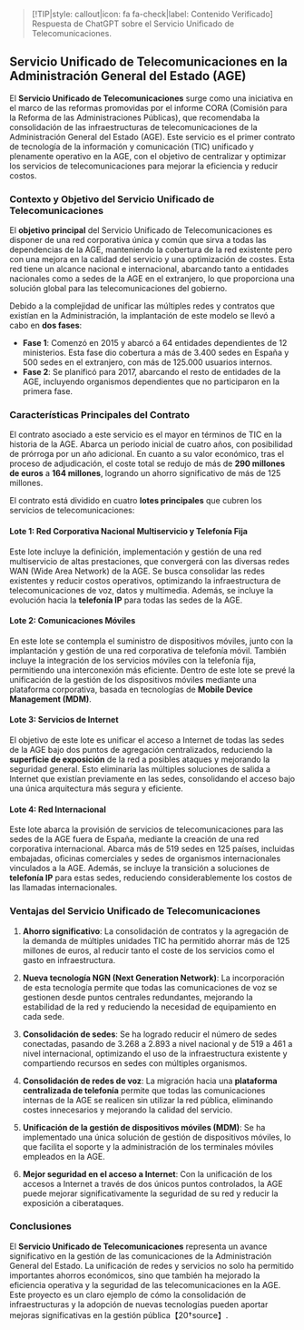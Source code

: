 > [!TIP|style: callout|icon: fa fa-check|label: Contenido Verificado]
> Respuesta de ChatGPT sobre el Servicio Unificado de Telecomunicaciones.

## Servicio Unificado de Telecomunicaciones en la Administración General del Estado (AGE) <!-- {docsify-ignore} -->

El **Servicio Unificado de Telecomunicaciones** surge como una iniciativa en el marco de las reformas promovidas por el informe CORA (Comisión para la Reforma de las Administraciones Públicas), que recomendaba la consolidación de las infraestructuras de telecomunicaciones de la Administración General del Estado (AGE). Este servicio es el primer contrato de tecnología de la información y comunicación (TIC) unificado y plenamente operativo en la AGE, con el objetivo de centralizar y optimizar los servicios de telecomunicaciones para mejorar la eficiencia y reducir costos.

### **Contexto y Objetivo del Servicio Unificado de Telecomunicaciones** <!-- {docsify-ignore} -->

El **objetivo principal** del Servicio Unificado de Telecomunicaciones es disponer de una red corporativa única y común que sirva a todas las dependencias de la AGE, manteniendo la cobertura de la red existente pero con una mejora en la calidad del servicio y una optimización de costes. Esta red tiene un alcance nacional e internacional, abarcando tanto a entidades nacionales como a sedes de la AGE en el extranjero, lo que proporciona una solución global para las telecomunicaciones del gobierno.

Debido a la complejidad de unificar las múltiples redes y contratos que existían en la Administración, la implantación de este modelo se llevó a cabo en **dos fases**:
- **Fase 1**: Comenzó en 2015 y abarcó a 64 entidades dependientes de 12 ministerios. Esta fase dio cobertura a más de 3.400 sedes en España y 500 sedes en el extranjero, con más de 125.000 usuarios internos.
- **Fase 2**: Se planificó para 2017, abarcando el resto de entidades de la AGE, incluyendo organismos dependientes que no participaron en la primera fase.

### **Características Principales del Contrato** <!-- {docsify-ignore} -->

El contrato asociado a este servicio es el mayor en términos de TIC en la historia de la AGE. Abarca un periodo inicial de cuatro años, con posibilidad de prórroga por un año adicional. En cuanto a su valor económico, tras el proceso de adjudicación, el coste total se redujo de más de **290 millones de euros** a **164 millones**, logrando un ahorro significativo de más de 125 millones.

El contrato está dividido en cuatro **lotes principales** que cubren los servicios de telecomunicaciones:

#### **Lote 1: Red Corporativa Nacional Multiservicio y Telefonía Fija**
Este lote incluye la definición, implementación y gestión de una red multiservicio de altas prestaciones, que convergerá con las diversas redes WAN (Wide Area Network) de la AGE. Se busca consolidar las redes existentes y reducir costos operativos, optimizando la infraestructura de telecomunicaciones de voz, datos y multimedia. Además, se incluye la evolución hacia la **telefonía IP** para todas las sedes de la AGE.

#### **Lote 2: Comunicaciones Móviles**
En este lote se contempla el suministro de dispositivos móviles, junto con la implantación y gestión de una red corporativa de telefonía móvil. También incluye la integración de los servicios móviles con la telefonía fija, permitiendo una interconexión más eficiente. Dentro de este lote se prevé la unificación de la gestión de los dispositivos móviles mediante una plataforma corporativa, basada en tecnologías de **Mobile Device Management (MDM)**.

#### **Lote 3: Servicios de Internet**
El objetivo de este lote es unificar el acceso a Internet de todas las sedes de la AGE bajo dos puntos de agregación centralizados, reduciendo la **superficie de exposición** de la red a posibles ataques y mejorando la seguridad general. Esto eliminaría las múltiples soluciones de salida a Internet que existían previamente en las sedes, consolidando el acceso bajo una única arquitectura más segura y eficiente.

#### **Lote 4: Red Internacional**
Este lote abarca la provisión de servicios de telecomunicaciones para las sedes de la AGE fuera de España, mediante la creación de una red corporativa internacional. Abarca más de 519 sedes en 125 países, incluidas embajadas, oficinas comerciales y sedes de organismos internacionales vinculados a la AGE. Además, se incluye la transición a soluciones de **telefonía IP** para estas sedes, reduciendo considerablemente los costos de las llamadas internacionales.

### **Ventajas del Servicio Unificado de Telecomunicaciones** <!-- {docsify-ignore} -->

1. **Ahorro significativo**: La consolidación de contratos y la agregación de la demanda de múltiples unidades TIC ha permitido ahorrar más de 125 millones de euros, al reducir tanto el coste de los servicios como el gasto en infraestructura.
   
2. **Nueva tecnología NGN (Next Generation Network)**: La incorporación de esta tecnología permite que todas las comunicaciones de voz se gestionen desde puntos centrales redundantes, mejorando la estabilidad de la red y reduciendo la necesidad de equipamiento en cada sede.

3. **Consolidación de sedes**: Se ha logrado reducir el número de sedes conectadas, pasando de 3.268 a 2.893 a nivel nacional y de 519 a 461 a nivel internacional, optimizando el uso de la infraestructura existente y compartiendo recursos en sedes con múltiples organismos.

4. **Consolidación de redes de voz**: La migración hacia una **plataforma centralizada de telefonía** permite que todas las comunicaciones internas de la AGE se realicen sin utilizar la red pública, eliminando costes innecesarios y mejorando la calidad del servicio.

5. **Unificación de la gestión de dispositivos móviles (MDM)**: Se ha implementado una única solución de gestión de dispositivos móviles, lo que facilita el soporte y la administración de los terminales móviles empleados en la AGE.

6. **Mejor seguridad en el acceso a Internet**: Con la unificación de los accesos a Internet a través de dos únicos puntos controlados, la AGE puede mejorar significativamente la seguridad de su red y reducir la exposición a ciberataques.

### **Conclusiones** <!-- {docsify-ignore} -->

El **Servicio Unificado de Telecomunicaciones** representa un avance significativo en la gestión de las comunicaciones de la Administración General del Estado. La unificación de redes y servicios no solo ha permitido importantes ahorros económicos, sino que también ha mejorado la eficiencia operativa y la seguridad de las telecomunicaciones en la AGE. Este proyecto es un claro ejemplo de cómo la consolidación de infraestructuras y la adopción de nuevas tecnologías pueden aportar mejoras significativas en la gestión pública【20†source】.
